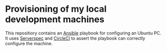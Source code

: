 # Provisioning of my local development machines

This repositiory contains an [Ansible](https://www.ansible.com/) playbook
for configuring an Ubuntu PC. It uses [Serverspec](https://serverspec.org/)
and [CircleCI](https://circleci.com/) to assert the playbook can
correctly configure the machine.
